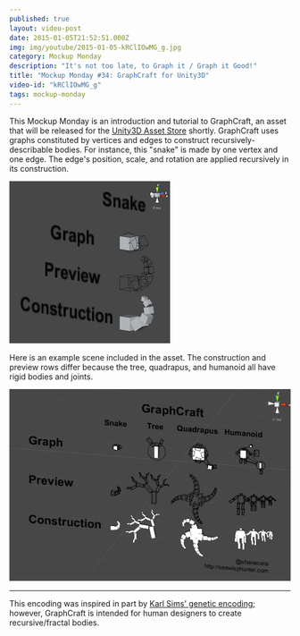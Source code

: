 ```yaml
---
published: true
layout: video-post
date: 2015-01-05T21:52:51.000Z
img: img/youtube/2015-01-05-kRClIOwMG_g.jpg
category: Mockup Monday
description: "It's not too late, to Graph it / Graph it Good!"
title: "Mockup Monday #34: GraphCraft for Unity3D"
video-id: "kRClIOwMG_g"
tags: mockup-monday
---
```


This Mockup Monday is an introduction and tutorial to GraphCraft, an
asset that will be released for the
[Unity3D Asset Store](https://www.assetstore.unity3d.com) shortly.
GraphCraft uses graphs constituted by vertices and edges to construct
recursively-describable bodies.  For instance, this "snake" is made by
one vertex and one edge.  The edge's position, scale, and rotation are
applied recursively in its construction.

![snake-image](/img/snake-image.png)

Here is an example scene included in the asset.  The construction and
preview rows differ because the tree, quadrapus, and humanoid all have
rigid bodies and joints.

![graphcraft-angle](/img/graphcraft-angle.png)

* * *

This encoding was inspired in part by
[Karl Sims' genetic encoding](http://www.karlsims.com/papers/siggraph94.pdf);
however, GraphCraft is intended for human designers to create
recursive/fractal bodies.
